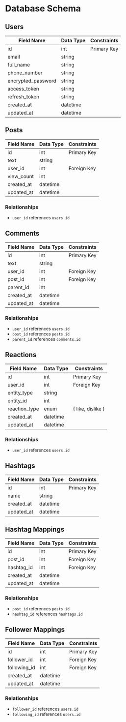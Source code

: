# Database Schema

## Users

| Field Name         | Data Type | Constraints |
| ------------------ | --------- | ----------- |
| id                 | int       | Primary Key |
| email              | string    |             |
| full_name          | string    |             |
| phone_number       | string    |             |
| encrypted_password | string    |             |
| access_token       | string    |             |
| refresh_token      | string    |             |
| created_at         | datetime  |             |
| updated_at         | datetime  |             |

## Posts

| Field Name | Data Type | Constraints |
| ---------- | --------- | ----------- |
| id         | int       | Primary Key |
| text       | string    |             |
| user_id    | int       | Foreign Key |
| view_count | int       |             |
| created_at | datetime  |             |
| updated_at | datetime  |             |

### Relationships

- `user_id` references `users.id`

## Comments

| Field Name | Data Type | Constraints |
| ---------- | --------- | ----------- |
| id         | int       | Primary Key |
| text       | string    |             |
| user_id    | int       | Foreign Key |
| post_id    | int       | Foreign Key |
| parent_id  | int       |             |
| created_at | datetime  |             |
| updated_at | datetime  |             |

### Relationships

- `user_id` references `users.id`
- `post_id` references `posts.id`
- `parent_id` references `comments.id`

## Reactions

| Field Name    | Data Type | Constraints       |
| ------------- | --------- | ----------------- |
| id            | int       | Primary Key       |
| user_id       | int       | Foreign Key       |
| entity_type   | string    |                   |
| entity_id     | int       |                   |
| reaction_type | enum      | { like, dislike } |
| created_at    | datetime  |                   |
| updated_at    | datetime  |                   |

### Relationships

- `user_id` references `users.id`

## Hashtags

| Field Name | Data Type | Constraints |
| ---------- | --------- | ----------- |
| id         | int       | Primary Key |
| name       | string    |             |
| created_at | datetime  |             |
| updated_at | datetime  |             |

## Hashtag Mappings

| Field Name | Data Type | Constraints |
| ---------- | --------- | ----------- |
| id         | int       | Primary Key |
| post_id    | int       | Foreign Key |
| hashtag_id | int       | Foreign Key |
| created_at | datetime  |             |
| updated_at | datetime  |             |

### Relationships

- `post_id` references `posts.id`
- `hashtag_id` references `hashtags.id`

## Follower Mappings

| Field Name   | Data Type | Constraints |
| ------------ | --------- | ----------- |
| id           | int       | Primary Key |
| follower_id  | int       | Foreign Key |
| following_id | int       | Foreign Key |
| created_at   | datetime  |             |
| updated_at   | datetime  |             |

### Relationships

- `follower_id` references `users.id`
- `following_id` references `users.id`
